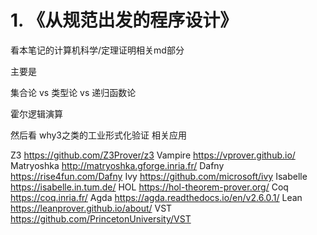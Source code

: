 # 1. 《从规范出发的程序设计》



看本笔记的计算机科学/定理证明相关md部分



主要是

集合论 vs 类型论 vs 递归函数论

霍尔逻辑演算


然后看 why3之类的工业形式化验证 相关应用

Z3 https://github.com/Z3Prover/z3
Vampire https://vprover.github.io/
Matryoshka http://matryoshka.gforge.inria.fr/
Dafny https://rise4fun.com/Dafny
Ivy https://github.com/microsoft/ivy
Isabelle https://isabelle.in.tum.de/
HOL https://hol-theorem-prover.org/
Coq https://coq.inria.fr/
Agda https://agda.readthedocs.io/en/v2.6.0.1/
Lean https://leanprover.github.io/about/
VST https://github.com/PrincetonUniversity/VST




